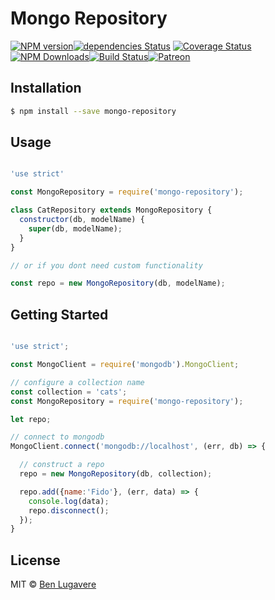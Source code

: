 # Mongo Repository
[![NPM version][npm-image]][npm-url][![dependencies Status](https://david-dm.org/blugavere/mongo-repository/status.svg)](https://david-dm.org/blugavere/mongo-repository) [![Coverage Status](https://coveralls.io/repos/github/blugavere/mongo-repository/badge.svg?branch=master)](https://coveralls.io/github/blugavere/mongo-repository?branch=master)[![NPM Downloads](https://img.shields.io/npm/dm/mongo-repository.svg?style=flat)](https://www.npmjs.com/package/mongo-repository)[![Build Status](https://travis-ci.org/blugavere/mongo-repository.svg?branch=master)](https://travis-ci.org/blugavere/mongo-repository)[![Patreon](https://img.shields.io/badge/patreon-support%20the%20author-blue.svg)](https://www.patreon.com/blugavere)

## Installation 

```sh
$ npm install --save mongo-repository
```

## Usage

```js

'use strict'

const MongoRepository = require('mongo-repository');

class CatRepository extends MongoRepository {
  constructor(db, modelName) {
    super(db, modelName);
  }
}

// or if you dont need custom functionality

const repo = new MongoRepository(db, modelName);
```

## Getting Started

```js

'use strict';

const MongoClient = require('mongodb').MongoClient;

// configure a collection name
const collection = 'cats';
const MongoRepository = require('mongo-repository');

let repo;

// connect to mongodb
MongoClient.connect('mongodb://localhost', (err, db) => {

  // construct a repo
  repo = new MongoRepository(db, collection);

  repo.add({name:'Fido'}, (err, data) => {
    console.log(data);
    repo.disconnect();
  });
}

```


## License

MIT © [Ben Lugavere](http://benlugavere.com/)


[npm-image]: https://badge.fury.io/js/mongo-repository.svg
[npm-url]: https://npmjs.org/package/mongo-repository
[travis-image]: https://travis-ci.org/blugavere/mongo-repository.svg?branch=master
[travis-url]: https://travis-ci.org/blugavere/mongo-repository
[daviddm-image]: https://david-dm.org/blugavere/mongo-repository.svg?theme=shields.io
[daviddm-url]: https://david-dm.org/blugavere/mongo-repository
[coveralls-image]: https://coveralls.io/repos/blugavere/mongo-repository/badge.svg
[coveralls-url]: https://coveralls.io/r/blugavere/mongo-repository
